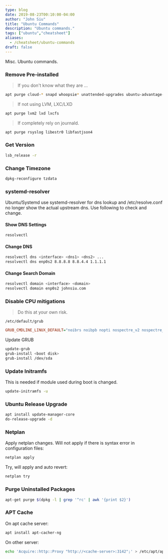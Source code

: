```yaml
---
type: blog
date: 2019-08-23T00:10:00-04:00
author: "John Siu"
title: "Ubuntu Commands"
description: "Ubuntu commands."
tags: ["ubuntu","cheatsheet"]
aliases:
  - /cheatsheet/ubuntu-commands
draft: false
---
```

Misc. Ubuntu commands.
<!--more-->
### Remove Pre-installed

> If you don't know what they are ...

```sh
apt purge cloud-* snapd whoopsie* unattended-upgrades ubuntu-advantage-tools
```

> If not using LVM, LXC/LXD

```sh
apt purge lvm2 lxd lxcfs
```

> If completely rely on journald.

```sh
apt purge rsyslog libestr0 libfastjson4
```

### Get Version

```sh
lsb_release -r
```

### Change Timezone

```sh
dpkg-reconfigure tzdata
```

### systemd-resolver

Ubuntu/Systemd use systemd-resolver for dns lookup and /etc/resolve.conf no longer show the actual upstream dns. Use following to check and change.

#### Show DNS Settings

```sh
resolvectl
```

#### Change DNS

```sh
resolvectl dns <interface> <dns1> <dns2> ...
resolvectl dns enp0s2 8.8.8.8 8.8.4.4 1.1.1.1
```

#### Change Search Domain

```sh
resolvectl domain <interface> <domain>
resolvectl domain enp0s2 johnsiu.com
```

### Disable CPU mitigations

> Do this at your own risk.

`/etc/default/grub`

```ini
GRUB_CMDLINE_LINUX_DEFAULT="noibrs noibpb nopti nospectre_v2 nospectre_v1 l1tf=off nospec_store_bypass_disable no_stf_barrier mds=off mitigations=off"
```

Update GRUB

```sh
update-grub
grub-install <boot disk>
grub-install /dev/sda
```

### Update Initramfs

This is needed if module used during boot is changed.

```sh
update-initramfs -u
```

### Ubuntu Release Upgrade

```sh
apt install update-manager-core
do-release-upgrade -d
```

### Netplan

Apply netplan changes. Will not apply if there is syntax error in configuration files:

```sh
netplan apply
```

Try, will apply and auto revert:

```sh
netplan try
```

### Purge Uninstalled Packages

```sh
apt-get purge $(dpkg -l | grep '^rc' | awk '{print $2}')
```

### APT Cache

On apt cache server:

```sh
apt install apt-cacher-ng
```

On other server:

```sh
echo 'Acquire::http::Proxy "http://<cache-server>:3142";' > /etc/apt/apt.conf.d/00proxy
```